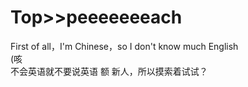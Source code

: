 # Top>>peeeeeeeach
First of all，I'm Chinese，so I don't know much English  
(咳  
不会英语就不要说英语
额 新人，所以摸索着试试？
